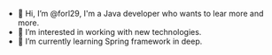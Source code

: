 - 👋 Hi, I’m @forl29, I'm a Java developer who wants to lear more and more.
- 👀 I’m interested in working with new technologies.
- 🌱 I’m currently learning Spring framework in deep.

<!---
forl29/forl29 is a ✨ special ✨ repository because its `README.md` (this file) appears on your GitHub profile.
You can click the Preview link to take a look at your changes.
--->
